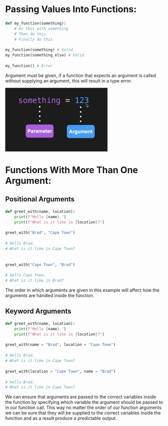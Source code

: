 # Passing Values Into Functions:

```python nums
def my_function(something):
	# Do this with something
	# Then do this
	# Finally do this

my_function(something) # Valid
my_function(something_else) # Valid

my_function() # Error
```

Argument must be given, if a function that expects an argument is called without supplying an argument, this will result in a type error.

![](Pictures/Functions%20with%20Inputs%20Paramater%20and%20Argument.png)
# Functions With More Than One Argument:
## Positional Arguments

```python nums
def greet_with(name, location):
    print(f"Hello {name}.")
    print(f"What is it like in {location}?")

greet_with("Brad", "Cape Town") 

# Hello Brad.
# What is it like in Cape Town?


greet_with("Cape Town", "Brad") 

# Hello Cape Town.
# What is it like in Brad?
```

The order in which arguments are given in this example will affect how the arguments are handled inside the function.
## Keyword Arguments

```python nums
def greet_with(name, location):
    print(f"Hello {name}.")
    print(f"What is it like in {location}?")

greet_with(name = "Brad", location = "Cape Town")

# Hello Brad.
# What is it like in Cape Town?

greet_with(location = "Cape Town", name = "Brad")

# Hello Brad.
# What is it like in Cape Town?
```

We can ensure that arguments are passed to the correct variables inside the function by specifying which variable the argument should be passed to in our function call. This way no matter the order of our function arguments we can be sure that they will be supplied to the correct variables inside the function and as a result produce a predictable output.